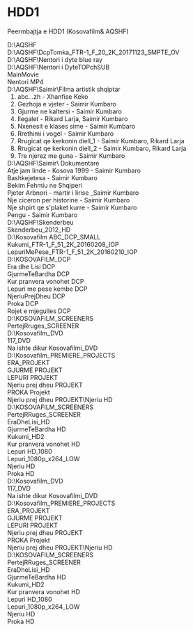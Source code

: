 # HDD1
Peermbajtja e HDD1 (Kosovafilm&amp; AQSHF)

<!DOCTYPE html>
<html lang="en">
<head>
  <meta charset="UTF-8">
  <meta name="viewport" content="width=device-width, initial-scale=1.0">
  <title>Folder Structure</title>
  <style>
    ul {
      list-style-type: none;
      margin: 0;
      padding: 0;
    }

    ul, ol {
      margin-left: 20px;
    }
  </style>
</head>
<body>

<ul>
  <li>D:\AQSHF
    <ul>
      <li>D:\AQSHF\DcpTomka_FTR-1_F_20_2K_20171123_SMPTE_OV</li>
      <li>D:\AQSHF\Nentori i dyte blue ray</li>
      <li>D:\AQSHF\Nentori i DyteTOPchSUB
        <ul>
          <li>MainMovie</li>
          <li>Nentori MP4</li>
        </ul>
      </li>
      <li>D:\AQSHF\Saimir\Filma artistik shqiptar
        <ol>
          <li>abc...zh - Xhanfise Keko</li>
          <li>Gezhoja e vjeter - Saimir Kumbaro</li>
          <li>Gjurme ne kaltersi - Saimir Kumbaro</li>
          <li>Ilegalet - Rikard Larja, Saimir Kumbaro</li>
          <li>Nxenesit e klases sime - Saimir Kumbaro</li>
          <li>Rrethimi i vogel - Saimir Kumbaro</li>
          <li>Rrugicat qe kerkonin diell_1 - Saimir Kumbaro, Rikard Larja</li>
          <li>Rrugicat qe kerkonin diell_2 - Saimir Kumbaro, Rikard Larja</li>
          <li>Tre njerez me guna - Saimir Kumbaro</li>
        </ol>
      </li>
      <li>D:\AQSHF\Saimir\ Dokumentare
        <ul>
          <li>Atje jam linde - Kosova 1999 - Saimir Kumbaro</li>
          <li>Bashkejetesa - Saimir Kumbaro</li>
          <li>Bekim Fehmiu ne Shqiperi</li>
          <li>Pjeter Arbnori - martir i lirise _Saimir Kumbaro</li>
          <li>Nje ciceron per historine - Saimir Kumbaro</li>
          <li>Nje shpirt qe s'plaket kurre - Saimir Kumbaro</li>
          <li>Pengu - Saimir Kumbaro</li>
        </ul>
      </li>
      <li>D:\AQSHF\Skenderbeu
        <ul>
          <li>Skenderbeu_2012_HD</li>
        </ul>
      </li>
    </ul>
  </li>

  <li>D:\Kosovafilm ABC_DCP_SMALL
    <ul>
      <li>Kukumi_FTR-1_F_51_2K_20160208_IOP</li>
      <li>LepuriMePese_FTR-1_F_51_2K_20160210_IOP</li>
    </ul>
  </li>

  <li>D:\KOSOVAFILM_DCP
    <ul>
      <li>Era dhe Lisi DCP</li>
      <li>GjurmeTeBardha DCP</li>
      <li>Kur pranvera vonohet DCP</li>
      <li>Lepuri me pese kembe DCP</li>
      <li>NjeriuPrejDheu DCP</li>
      <li>Proka DCP</li>
      <li>Rojet e mjegulles DCP</li>
    </ul>
  </li>

  <li>D:\KOSOVAFILM_SCREENERS
    <ul>
      <li>PertejRruges_SCREENER</li>
    </ul>
  </li>

  <li>D:\Kosovafilm_DVD
    <ul>
      <li>117_DVD</li>
      <li>Na ishte dikur Kosovafilmi_DVD</li>
    </ul>
  </li>

  <li>D:\Kosovafilm_PREMIERE_PROJECTS
    <ul>
      <li>ERA_PROJEKT</li>
      <li>GJURME PROJEKT</li>
      <li>LEPURI PROJEKT</li>
      <li>Njeriu prej dheu PROJEKT</li>
      <li>PROKA Projekt</li>
      <li>Njeriu prej dheu PROJEKT\Njeriu HD</li>
    </ul>
  </li>

  <li>D:\KOSOVAFILM_SCREENERS
    <ul>
      <li>PertejRRuges_SCREENER</li>
      <li>EraDheLisi_HD</li>
      <li>GjurmeTeBardha HD</li>
      <li>Kukumi_HD2</li>
      <li>Kur pranvera vonohet HD</li>
      <li>Lepuri HD_1080</li>
      <li>Lepuri_1080p_x264_LOW</li>
      <li>Njeriu HD</li>
      <li>Proka HD</li>
    </ul>
  </li>

  <li>D:\Kosovafilm_DVD
    <ul>
      <li>117_DVD</li>
      <li>Na ishte dikur Kosovafilmi_DVD</li>
    </ul>
  </li>

<li>D:\Kosovafilm_PREMIERE_PROJECTS
    <ul>
      <li>ERA_PROJEKT</li>
      <li>GJURME PROJEKT</li>
      <li>LEPURI PROJEKT</li>
      <li>Njeriu prej dheu PROJEKT</li>
      <li>PROKA Projekt</li>
      <li>Njeriu prej dheu PROJEKT\Njeriu HD</li>
    </ul>
  </li>

  <li>D:\KOSOVAFILM_SCREENERS
    <ul>
      <li>PertejRRuges_SCREENER</li>
      <li>EraDheLisi_HD</li>
      <li>GjurmeTeBardha HD</li>
      <li>Kukumi_HD2</li>
      <li>Kur pranvera vonohet HD</li>
      <li>Lepuri HD_1080</li>
      <li>Lepuri_1080p_x264_LOW</li>
      <li>Njeriu HD</li>
      <li>Proka HD</li>  
    </ul>
  </li>
</ul>

</body>
</html>

